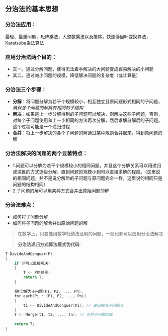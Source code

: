 ## 分治法的基本思想

### 分治法应用：    
最轻、最重问题，矩阵乘法，大整数乘法以及排序，快速傅里叶变换算法，Karatsuba乘法算法

### 应用分治法两个目的：
- 其一，通过分解问题，使得无法着手解决的大问题变成容易解决的小问题
- 其二，通过减小问题的规模，降低解决问题的复杂度（或计算量）

### 分治法三个步骤：
- **分解**：将问题分解为若干个规模较小，相互独立且原问题形式相同的子问题，*确保各个问题的解具有相同的子结构*
- **解决**：如果是上一步分解得到的子问题可以解决，则解决这些子问题，否则，对每个子问题使用和上一步相同的方法再次分解，然后求解分解后的子问题，这个过程可能是一个递归过程
- **合并**：将上一步解决的各个子问题的解通过某种规则合并起来，得到原问题的解

### 分治法解决的问题的两个显著特点：
- 1.问题可以分解为若干个规模较小的相同问题，并且这个分解关系可以用递归或递推的方式逐级分解，直到问题的规模小到可以直接求解的程度。（这里说的相同问题，并不是说分解后的子问题与原问题完全一样，这里说的相同只是问题的结构相同）
- 2.子问题的解可以用某种方式合并出原始问题的解

### 分治法难点：
- 如何将子问题分解
- 如何将子问题的解合并出原始问题的解


> 在数学上，只要能用数学归纳法证明的问题，一般也都可以应用分治法解决

> **分治法递归方式算法模式伪代码**:
```C++
T DivideAndConquer(P)
{
    if (P可以直接解决)
    {
        T <- P的结果;
        return T;
    }
    
    将P分解为子问题(P1, P2, ..., Pn);
    for_each(Pi : {P1, P2, ..., Pn})
    {
        ti <- DivideAndConquer(Pi); // 递归解决子问题Pi
    }
    T <- Merge(t1, t2, ..., tn); // 合并子问题的解
    
    return T;
}
```
